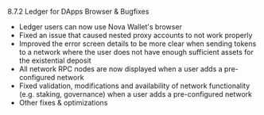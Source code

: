 8.7.2 Ledger for DApps Browser & Bugfixes

- Ledger users can now use Nova Wallet's browser
- Fixed an issue that caused nested proxy accounts to not work properly
- Improved the error screen details to be more clear when sending tokens to a network where the user does not have enough sufficient assets for the existential deposit
- All network RPC nodes are now displayed when a user adds a pre-configured network
- Fixed validation, modifications and availability of network functionality (e.g. staking, governance) when a user adds a pre-configured network
- Other fixes & optimizations
